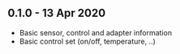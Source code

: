 ## 0.1.0 - 13 Apr 2020

- Basic sensor, control and adapter information
- Basic control set (on/off, temperature, ..)
